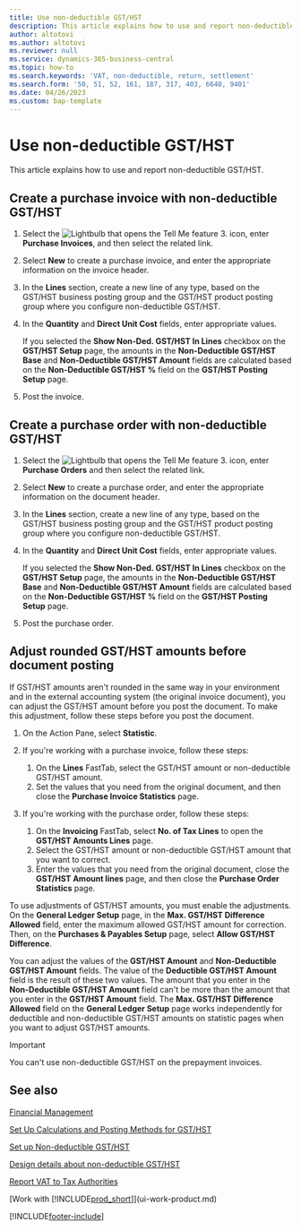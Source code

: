 ```yaml
---
title: Use non-deductible GST/HST
description: This article explains how to use and report non-deductible GST/HST.
author: altotovi
ms.author: altotovi
ms.reviewer: null
ms.service: dynamics-365-business-central
ms.topic: how-to
ms.search.keywords: 'VAT, non-deductible, return, settlement'
ms.search.form: '50, 51, 52, 161, 187, 317, 403, 6640, 9401'
ms.date: 04/26/2023
ms.custom: bap-template
---
```


# Use non-deductible GST/HST

This article explains how to use and report non-deductible GST/HST.

## Create a purchase invoice with non-deductible GST/HST

1. Select the ![Lightbulb that opens the Tell Me feature 3.](media/ui-search/search_small.png "Tell me what you want to do") icon, enter **Purchase Invoices**, and then select the related link.
2. Select **New** to create a purchase invoice, and enter the appropriate information on the invoice header.
3. In the **Lines** section, create a new line of any type, based on the GST/HST business posting group and the GST/HST product posting group where you configure non-deductible GST/HST.
4. In the **Quantity** and **Direct Unit Cost** fields, enter appropriate values.

    If you selected the **Show Non-Ded. GST/HST In Lines** checkbox on the **GST/HST Setup** page, the amounts in the **Non-Deductible GST/HST Base** and **Non-Deductible GST/HST Amount** fields are calculated based on the **Non-Deductible GST/HST %** field on the **GST/HST Posting Setup** page.

5. Post the invoice.

## Create a purchase order with non-deductible GST/HST

1. Select the ![Lightbulb that opens the Tell Me feature 3.](media/ui-search/search_small.png "Tell me what you want to do") icon, enter **Purchase Orders** and then select the related link.
2. Select **New** to create a purchase order, and enter the appropriate information on the document header.
3. In the **Lines** section, create a new line of any type, based on the GST/HST business posting group and the GST/HST product posting group where you configure non-deductible GST/HST.
4. In the **Quantity** and **Direct Unit Cost** fields, enter appropriate values.

    If you selected the **Show Non-Ded. GST/HST In Lines** checkbox on the **GST/HST Setup** page, the amounts in the **Non-Deductible GST/HST Base** and **Non-Deductible GST/HST Amount** fields are calculated based on the **Non-Deductible GST/HST %** field on the **GST/HST Posting Setup** page.

5. Post the purchase order.

## Adjust rounded GST/HST amounts before document posting

If GST/HST amounts aren't rounded in the same way in your environment and in the external accounting system (the original invoice document), you can adjust the GST/HST amount before you post the document. To make this adjustment, follow these steps before you post the document.

1. On the Action Pane, select **Statistic**.
2. If you're working with a purchase invoice, follow these steps:

    1. On the **Lines** FastTab, select the GST/HST amount or non-deductible GST/HST amount.
    2. Set the values that you need from the original document, and then close the **Purchase Invoice Statistics** page.

3.  If you're working with the purchase order, follow these steps:

    1. On the **Invoicing** FastTab, select **No. of Tax Lines** to open the **GST/HST Amounts Lines** page.
    2. Select the GST/HST amount or non-deductible GST/HST amount that you want to correct.
    3. Enter the values that you need from the original document, close the **GST/HST Amount lines** page, and then close the **Purchase Order Statistics** page.

To use adjustments of GST/HST amounts, you must enable the adjustments. On the **General Ledger Setup** page, in the **Max. GST/HST Difference Allowed** field, enter the maximum allowed GST/HST amount for correction. Then, on the **Purchases & Payables Setup** page, select **Allow GST/HST Difference**.

You can adjust the values of the **GST/HST Amount** and **Non-Deductible GST/HST Amount** fields. The value of the **Deductible GST/HST Amount** field is the result of these two values. The amount that you enter in the **Non-Deductible GST/HST Amount** field can't be more than the amount that you enter in the **GST/HST Amount** field. The **Max. GST/HST Difference Allowed** field on the **General Ledger Setup** page works independently for deductible and non-deductible GST/HST amounts on statistic pages when you want to adjust GST/HST amounts.

> [!IMPORTANT]
> You can't use non-deductible GST/HST on the prepayment invoices.

## See also 

[Financial Management](finance.md)

[Set Up Calculations and Posting Methods for GST/HST](finance-setup-vat.md)  

[Set up Non-deductible GST/HST](finance-setup-nondeductible-vat.md)

[Design details about non-deductible GST/HST](design-details-nondeductible-vat.md)

[Report VAT to Tax Authorities](finance-how-report-vat.md)

[Work with [!INCLUDE[prod_short](includes/prod_short.md)]](ui-work-product.md)

[!INCLUDE[footer-include](includes/footer-banner.md)]
